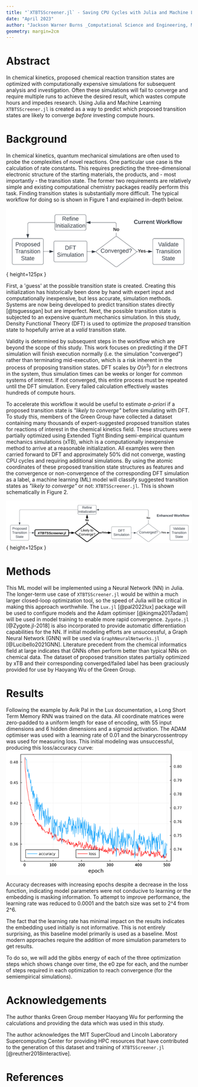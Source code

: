 ```yaml
---
title: "`XTBTSScreener.jl` - Saving CPU Cycles with Julia and Machine Learning"
date: "April 2023"
author: "Jackson Warner Burns _Computational Science and Engineering, MIT_"
geometry: margin=2cm
---
```


# Abstract
In chemical kinetics, proposed chemical reaction transition states are optimized with computationally expensive simulations for subsequent analysis and investigation.
Often these simulations will fail to converge and require multiple runs to achieve the desired result, which wastes compute hours and impedes research.
Using Julia and Machine Learning `XTBTSScreener.jl` is created as a way to predict which proposed transition states are likely to converge _before_ investing compute hours.

# Background
In chemical kinetics, quantum mechanical simulations are often used to probe the complexities of novel reactions.
One particular use case is the calculation of rate constants.
This requires predicting the three-dimensional electronic structure of the starting materials, the products, and - most importantly - the transition state.
The former two requirements are relatively simple and existing computational chemistry packages readily perform this task.
Finding transition states is substantially more difficult.
The typical workflow for doing so is shown in Figure 1 and explained in-depth below.

![Current Transition State Search Workflow](https://raw.githubusercontent.com/JacksonBurns/xtb-ts-screener/main/paper/images/current_workflow_diagram.png){ height=125px }

First, a 'guess' at the possible transition state is created.
Creating this initialization has historically been done by hand with expert input and computationally inexpensive, but less accurate, simulation methods.
Systems are now being developed to predict transition states directly [@tsguessgan] but are imperfect.
Next, the possible transition state is subjected to an expensive quantum mechanics simulation.
In this study, Density Functional Theory (DFT) is used to optimize the _proposed_ transition state to hopefully arrive at a _valid_ transition state.

Validity is determined by subsequent steps in the workflow which are beyond the scope of this study.
This work focuses on predicting if the DFT simulation will finish execution normally (i.e. the simulation "converged") rather than terminating mid-execution, which is a risk inherent in the process of proposing transition states.
DFT scales by $O(n^3)$ for $n$ electrons in the system, thus simulation times can be weeks or longer for common systems of interest.
If not converged, this entire process must be repeated until the DFT simulation.
Every failed calculation effectively wastes hundreds of compute hours.

To accelerate this workflow it would be useful to estimate _a-priori_ if a proposed transition state is _"likely to converge"_ before simulating with DFT.
To study this, members of the Green Group have collected a dataset containing many thousands of expert-suggested proposed  transition states for reactions of interest in the chemical kinetics field.
These structures were partially optimized using Extended Tight Binding semi-empirical quantum mechanics simulations (xTB), which is a computationally inexpensive method to arrive at a reasonable initialization.
All examples were then carried forward to DFT and approximately 50% did not converge, wasting CPU cycles and requiring additional simulations.
By using the atomic coordinates of these proposed transition state structures as features and the convergence or non-convergence of the corresponding DFT simulation as a label, a machine learning (ML) model will classify suggested transition states as _"likely to converge"_ or not: `XTBTSScreener.jl`.
This is shown schematically in Figure 2.

![Proposed Enhanced Transition State Search Workflow](https://raw.githubusercontent.com/JacksonBurns/xtb-ts-screener/main/paper/images/proposed_workflow_diagram.png){ height=125px }


# Methods
This ML model will be implemented using a Neural Network (NN) in Julia.
The longer-term use case of `XTBTSScreener.jl` would be within a much larger closed-loop optimization tool, so the speed of Julia will be critical in making this approach worthwhile.
The `Lux.jl` [@pal2022lux] package will be used to configure models and the Adam optimiser [@kingma2017adam] will be used in model training to enable more rapid convergence.
`Zygote.jl` [@Zygote.jl-2018] is also incorporated to provide automatic differentiation capabilities for the NN.
If initial modeling efforts are unsuccessful, a Graph Neural Network (GNN) will be used via `GraphNeuralNetworks.jl` [@Lucibello2021GNN].
Literature precedent from the chemical informatics field at large indicates that GNNs often perform better than typical NNs on chemical data.
The dataset of proposed transition states partially optimized by xTB and their corresponding converged/failed label has been graciously provided for use by Haoyang Wu of the Green Group.

# Results
Following the example by Avik Pal in the Lux documentation, a Long Short Term Memory RNN was trained on the data.
All coordinate matrices were zero-padded to a uniform length for ease of encoding, with 55 input dimensions and 6 hidden dimensions and a sigmoid activation.
The ADAM optimiser was used with a learning rate of 0.01 and the binarycrossentropy was used for measuring loss.
This initial modeling was unsuccessful, producing this loss/accuracy curve:
![Initial Modeling Results](https://raw.githubusercontent.com/JacksonBurns/xtb-ts-screener/main/src/result-2023-04-23T12%3A30%3A43.862-fullrunfixedlegend.png)

Accuracy decreases with increasing epochs despite a decrease in the loss function, indicating model parameters were not conducive to learning or the embedding is masking information.
To attempt to improve performance, the learning rate was reduced to 0.0001 and the batch size was set to 2^4 from 2^6.

The fact that the learning rate has minimal impact on the results indicates the embedding used initially is not informative.
This is not entirely surprising, as this baseline model primarily is used as a baseline.
Most modern approaches require the addition of more simulation parameters to get results.

To do so, we will add the gibbs energy of each of the three optimization steps which shows change over time, the e0 zpe for each, and the number of steps required in each optimization to reach convergence (for the semiempirical simulations).


# Acknowledgements
The author thanks Green Group member Haoyang Wu for performing the calculations and providing the data which was used in this study.

The author acknowledges the MIT SuperCloud and Lincoln Laboratory Supercomputing Center for providing HPC resources that have contributed to the generation of this dataset and training of `XTBTSScreener.jl` [@reuther2018interactive].


# References